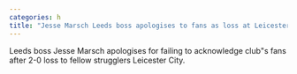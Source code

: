 ```yaml
---
categories: h
title: "Jesse Marsch Leeds boss apologises to fans as loss at Leicester puts them in relegation trouble"
---
```

Leeds boss Jesse Marsch apologises for failing to acknowledge club"s fans after 2-0 loss to fellow strugglers Leicester City.